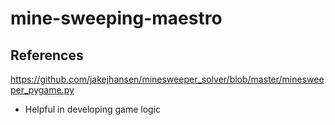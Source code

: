 # mine-sweeping-maestro


## References
https://github.com/jakejhansen/minesweeper_solver/blob/master/minesweeper_pygame.py
- Helpful in developing game logic
